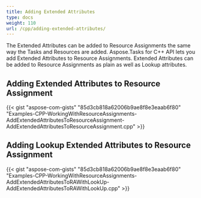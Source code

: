 ```yaml
---
title: Adding Extended Attributes
type: docs
weight: 110
url: /cpp/adding-extended-attributes/
---
```


The Extended Attributes can be added to Resource Assignments the same way the Tasks and Resources are added. Aspose.Tasks for C++ API lets you add Extended Attributes to Resource Assignments. Extended Attributes can be added to Resource Assignments as plain as well as Lookup attributes.
## **Adding Extended Attributes to Resource Assignment**
{{< gist "aspose-com-gists" "85d3cb818a62006b9ae8f8e3eaab6f80" "Examples-CPP-WorkingWithResourceAssignments-AddExtendedAttributesToResourceAssignment-AddExtendedAttributesToResourceAssignment.cpp" >}}
## **Adding Lookup Extended Attributes to Resource Assignment**
{{< gist "aspose-com-gists" "85d3cb818a62006b9ae8f8e3eaab6f80" "Examples-CPP-WorkingWithResourceAssignments-AddExtendedAttributesToRAWithLookUp-AddExtendedAttributesToRAWithLookUp.cpp" >}}
